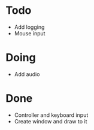 # Todo
- Add logging
- Mouse input

# Doing
- Add audio

# Done
- Controller and keyboard input
- Create window and draw to it
